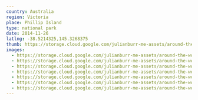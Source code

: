 ```yaml
---
country: Australia
region: Victoria
place: Phillip Island
type: national park
date: 2014-11-26
latlng: -38.5214325,145.3268375
thumb: https://storage.cloud.google.com/julianburr-me-assets/around-the-world/australia/phillip-island/IMG_8484--thumb.JPG
images:
  - https://storage.cloud.google.com/julianburr-me-assets/around-the-world/australia/phillip-island/IMG_8438.JPG
  - https://storage.cloud.google.com/julianburr-me-assets/around-the-world/australia/phillip-island/IMG_8487.JPG
  - https://storage.cloud.google.com/julianburr-me-assets/around-the-world/australia/phillip-island/IMG_8455.JPG
  - https://storage.cloud.google.com/julianburr-me-assets/around-the-world/australia/phillip-island/IMG_8480.JPG
  - https://storage.cloud.google.com/julianburr-me-assets/around-the-world/australia/phillip-island/IMG_8488.JPG
  - https://storage.cloud.google.com/julianburr-me-assets/around-the-world/australia/phillip-island/IMG_8436.JPG
  - https://storage.cloud.google.com/julianburr-me-assets/around-the-world/australia/phillip-island/IMG_8484.JPG
---
```

